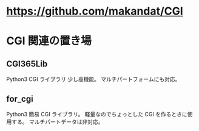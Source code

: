 # https://github.com/makandat/CGI
#   CGI 関連の置き場

## CGI365Lib
Python3 CGI ライブラリ
少し高機能。
マルチパートフォームにも対応。

## for_cgi
Python3 簡易 CGI ライブラリ。
軽量なのでちょっとした CGI を作るときに使用する。
マルチパートデータは非対応。
